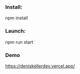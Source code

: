 ### Install:

npm install

### Launch:

npm run start

### Demo

https://deniskellerdev.vercel.app/
